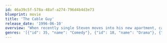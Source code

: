 ```yaml
---
id: 46a39c5f-578a-48af-a274-796d4b4d3e73
blueprint: movie
title: 'The Cable Guy'
release_date: '1996-06-10'
overview: "When recently single Steven moves into his new apartment, cable guy Chip comes to hook him up -- and doesn't let go. Initially, Chip is just overzealous in his desire to be Steven's pal, but when Steven tries to end the \"friendship,\" Chip shows his dark side. He begins stalking Steven, who's left to fend for himself because no one else can believe Chip's capable of such behavior."
genres: '[{"id": 35, "name": "Comedy"}, {"id": 18, "name": "Drama"}, {"id": 53, "name": "Thriller"}]'
---
```

